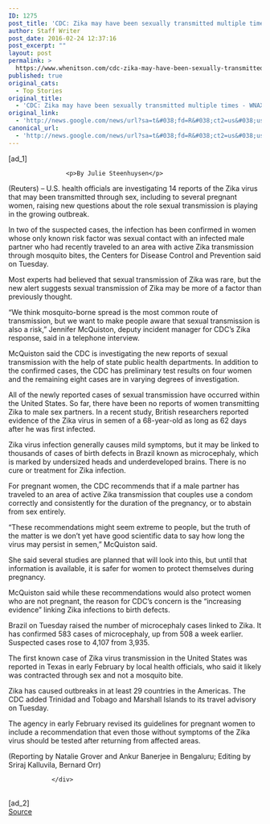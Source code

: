 ```yaml
---
ID: 1275
post_title: 'CDC: Zika may have been sexually transmitted multiple times &#8211; WNAX'
author: Staff Writer
post_date: 2016-02-24 12:37:16
post_excerpt: ""
layout: post
permalink: >
  https://www.whenitson.com/cdc-zika-may-have-been-sexually-transmitted-multiple-times-wnax/
published: true
original_cats:
  - Top Stories
original_title:
  - 'CDC: Zika may have been sexually transmitted multiple times - WNAX'
original_link:
  - 'http://news.google.com/news/url?sa=t&#038;fd=R&#038;ct2=us&#038;usg=AFQjCNGMTOZy_NNjkxfEcEkkW2Cv5zJ19Q&#038;clid=c3a7d30bb8a4878e06b80cf16b898331&#038;cid=52779051760313&#038;ei=9aPNVrixIcWKwAHn1bqYBQ&#038;url=http://wnax.com/news/030030-cdc-zika-may-have-been-sexually-transmitted-multiple-times/'
canonical_url:
  - 'http://news.google.com/news/url?sa=t&#038;fd=R&#038;ct2=us&#038;usg=AFQjCNGMTOZy_NNjkxfEcEkkW2Cv5zJ19Q&#038;clid=c3a7d30bb8a4878e06b80cf16b898331&#038;cid=52779051760313&#038;ei=9aPNVrixIcWKwAHn1bqYBQ&#038;url=http://wnax.com/news/030030-cdc-zika-may-have-been-sexually-transmitted-multiple-times/'
---
```

 [ad_1]
<br><div readability="115">
				
					
					
					<p>By Julie Steenhuysen</p>
<p>(Reuters) – U.S. health officials are investigating 14 reports of the Zika virus that may been transmitted through sex, including to several pregnant women, raising new questions about the role sexual transmission is playing in the growing outbreak.</p>
<p>In two of the suspected cases, the infection has been confirmed in women whose only known risk factor was sexual contact with an infected male partner who had recently traveled to an area with active Zika transmission through mosquito bites, the Centers for Disease Control and Prevention said on Tuesday.</p>
<p>Most experts had believed that sexual transmission of Zika was rare, but the new alert suggests sexual transmission of Zika may be more of a factor than previously thought.</p>
<p>“We think mosquito-borne spread is the most common route of transmission, but we want to make people aware that sexual transmission is also a risk,” Jennifer McQuiston, deputy incident manager for CDC’s Zika response, said in a telephone interview.</p>
<p>McQuiston said the CDC is investigating the new reports of sexual transmission with the help of state public health departments. In addition to the confirmed cases, the CDC has preliminary test results on four women and the remaining eight cases are in varying degrees of investigation.</p>
<p>All of the newly reported cases of sexual transmission have occurred within the United States. So far, there have been no reports of women transmitting Zika to male sex partners. In a recent study, British researchers reported evidence of the Zika virus in semen of a 68-year-old as long as 62 days after he was first infected.</p>
<p>Zika virus infection generally causes mild symptoms, but it may be linked to thousands of cases of birth defects in Brazil known as microcephaly, which is marked by undersized heads and underdeveloped brains. There is no cure or treatment for Zika infection.</p>
<p>For pregnant women, the CDC recommends that if a male partner has traveled to an area of active Zika transmission that couples use a condom correctly and consistently for the duration of the pregnancy, or to abstain from sex entirely.</p>
<p>“These recommendations might seem extreme to people, but the truth of the matter is we don’t yet have good scientific data to say how long the virus may persist in semen,” McQuiston said.</p>
<p>She said several studies are planned that will look into this, but until that information is available, it is safer for women to protect themselves during pregnancy.</p>
<p>McQuiston said while these recommendations would also protect women who are not pregnant, the reason for CDC’s concern is the “increasing evidence” linking Zika infections to birth defects.</p>
<p>Brazil on Tuesday raised the number of microcephaly cases linked to Zika. It has confirmed 583 cases of microcephaly, up from 508 a week earlier. Suspected cases rose to 4,107 from 3,935.</p>
<p>The first known case of Zika virus transmission in the United States was reported in Texas in early February by local health officials, who said it likely was contracted through sex and not a mosquito bite.</p>
<p>Zika has caused outbreaks in at least 29 countries in the Americas. The CDC added Trinidad and Tobago and Marshall Islands to its travel advisory on Tuesday.</p>
<p>The agency in early February revised its guidelines for pregnant women to include a recommendation that even those without symptoms of the Zika virus should be tested after returning from affected areas.</p>
<p>(Reporting by Natalie Grover and Ankur Banerjee in Bengaluru; Editing by Sriraj Kalluvila, Bernard Orr)</p>
				
				</div>
<br>[ad_2]
<br><a href="http://news.google.com/news/url?sa=t&#038;fd=R&#038;ct2=us&#038;usg=AFQjCNGMTOZy_NNjkxfEcEkkW2Cv5zJ19Q&#038;clid=c3a7d30bb8a4878e06b80cf16b898331&#038;cid=52779051760313&#038;ei=9aPNVrixIcWKwAHn1bqYBQ&#038;url=http://wnax.com/news/030030-cdc-zika-may-have-been-sexually-transmitted-multiple-times/">Source </a>